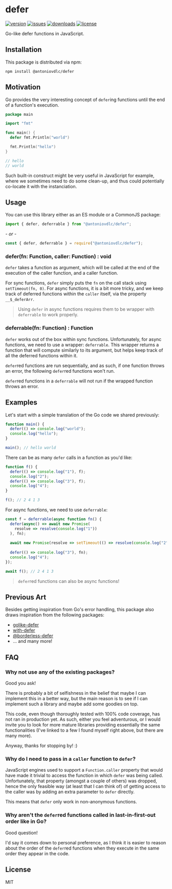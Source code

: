 # defer

[![version](https://img.shields.io/npm/v/@antoniovdlc/defer.svg)](http://npm.im/@antoniovdlc/defer)
[![issues](https://img.shields.io/github/issues-raw/antoniovdlc/defer.svg)](https://github.com/AntonioVdlC/defer/issues)
[![downloads](https://img.shields.io/npm/dt/@antoniovdlc/defer.svg)](http://npm.im/@antoniovdlc/defer)
[![license](https://img.shields.io/npm/l/@antoniovdlc/defer.svg)](http://opensource.org/licenses/MIT)

Go-like defer functions in JavaScript.

## Installation

This package is distributed via npm:

```
npm install @antoniovdlc/defer
```

## Motivation

Go provides the very interesting concept of `defer`ing functions until the end of a function's execution.

```go
package main

import "fmt"

func main() {
  defer fmt.Println("world")

  fmt.Println("hello")
}

// hello 
// world
```

Such built-in construct might be very useful in JavaScript for example, where we sometimes need to do some clean-up, and thus could potentially co-locate it with the instanciation.

## Usage

You can use this library either as an ES module or a CommonJS package:
```js
import { defer, deferrable } from "@antoniovdlc/defer";
```
*- or -*
```js
const { defer, deferrable } = require("@antoniovdlc/defer");
```

### defer(fn: Function, caller: Function) : void

`defer` takes a function as argument, which will be called at the end of the execution of the caller function, and a caller function.

For sync functions, `defer` simply puts the `fn` on the call stack using `setTimeout(fn, 0)`.
For async functions, it is a bit more tricky, and we keep track of deferred functions within the `caller` itself, via the property `__$_deferArr`.
> Using `defer` in async functions requires them to be wrapper with `deferrable` to work properly.

### deferrable(fn: Function) : Function

`defer` works out of the box within sync functions. Unfortunately, for async functions, we need to use a wrapper: `deferrable`.
This wrapper returns a function that will compute similarly to its argument, but helps keep track of all the deferred functions within it.

`defer`red functions are run sequentially, and as such, if one function throws an error, the following `defer`red functions won't run.

`defer`red functions in a `deferrable` will not run if the wrapped function throws an error. 


## Examples

Let's start with a simple translation of the Go code we shared previously:
```js
function main() {
  defer(() => console.log("world");
  console.log("hello");
}

main(); // hello world
```

There can be as many `defer` calls in a function as you'd like:
```js
function f() {
  defer(() => console.log("1"), f);
  console.log("2");
  defer(() => console.log("3"), f);
  console.log("4");
}

f(); // 2 4 1 3
```

For async functions, we need to use `deferrable`:
```js
const f = deferrable(async function fn() {
  defer(async() => await new Promise(     
    resolve => resolve(console.log("1"))
  ), fn);
    
  await new Promise(resolve => setTimeout(() => resolve(console.log("2"))));
    
  defer(() => console.log("3"), fn);
  console.log("4");
});

await f(); // 2 4 1 3
```

> `defer`red functions can also be async functions!

## Previous Art

Besides getting inspiration from Go's error handling, this package also draws inspiration from the following packages:
- [golike-defer](https://www.npmjs.com/package/golike-defer)
- [with-defer](https://www.npmjs.com/package/with-defer)
- [@borderless-defer](https://www.npmjs.com/package/@borderless/defer)
- ... and many more!
  
## FAQ
  
### Why not use any of the existing packages?

Good you ask! 

There is probably a bit of selfishness in the belief that maybe I can implement this in a better way, but the main reason is to see if I can implement such a library and maybe add some goodies on top.

This code, even though thoroughly tested with 100% code coverage, has not ran in production yet. As such, either you feel adventurous, or I would invite you to look for more mature libraries providing essentially the same functionalities (I've linked to a few I found myself right above, but there are many more).

Anyway, thanks for stopping by! :)

### Why do I need to pass in a `caller` function to `defer`?

JavaScript engines used to support a `Function.caller` property that would have made it trivial to access the function in which `defer` was being called. Unfortunately, that property (amongst a couple of others) was dropped, hence the only feasible way (at least that I can think of) of getting access to the caller was by adding an extra parameter to `defer` directly.

This means that `defer` only work in non-anonymous functions.
 
### Why aren't the `defer`red functions called in last-in-first-out order like in Go?

Good question! 

I'd say it comes down to personal preference, as I think it is easier to reason about the order of the `defer`red functions when they execute in the same order they appear in the code.

## License
MIT
